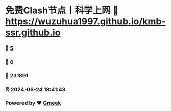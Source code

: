 # 免费Clash节点丨科学上网 :link: https://wuzuhua1997.github.io/kmb-ssr.github.io 
### :page_facing_up: [5](https://wuzuhua1997.github.io/kmb-ssr.github.io/tag.html) 
### :speech_balloon: 0 
### :hibiscus: 231891 
### :alarm_clock: 2024-06-24 18:41:43 
### Powered by :heart: [Gmeek](https://github.com/Meekdai/Gmeek)
